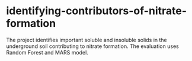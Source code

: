 # identifying-contributors-of-nitrate-formation
The project identifies important soluble and insoluble solids in the underground soil contributing to nitrate formation. The evaluation uses Random Forest and MARS model.
